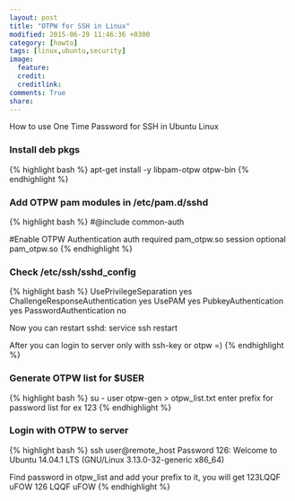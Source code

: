 ```yaml
---
layout: post
title: "OTPW for SSH in Linux"
modified: 2015-06-29 11:46:36 +0300
category: [howto]
tags: [linux,ubuntu,security]
image:
  feature:
  credit:
  creditlink:
comments: True
share:
---
```

How to use One Time Password for SSH in Ubuntu Linux

### Install deb pkgs
{% highlight bash %}
apt-get install -y libpam-otpw otpw-bin
{% endhighlight %}

### Add OTPW pam modules in /etc/pam.d/sshd
{% highlight bash %}
#@include common-auth

#Enable OTPW Authentication
auth       required     pam_otpw.so
session    optional     pam_otpw.so
{% endhighlight %}

### Check /etc/ssh/sshd_config
{% highlight bash %}
UsePrivilegeSeparation yes
ChallengeResponseAuthentication yes
UsePAM yes
PubkeyAuthentication yes
PasswordAuthentication no

Now you can restart sshd:
service ssh restart

After you can login to server only with ssh-key or otpw =)
{% endhighlight %}

### Generate OTPW list for $USER
{% highlight bash %}
su - user
otpw-gen > otpw_list.txt 
enter prefix for password list
for ex 123
{% endhighlight %}

### Login with OTPW to server
{% highlight bash %}
ssh user@remote_host
Password 126:
Welcome to Ubuntu 14.04.1 LTS (GNU/Linux 3.13.0-32-generic x86_64)

Find password in otpw_list and add your prefix to it, you will get 123LQQF uFOW
126 LQQF uFOW
{% endhighlight %}

